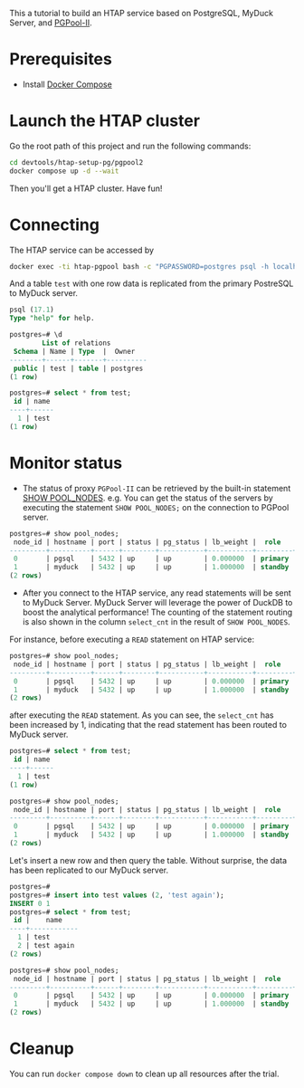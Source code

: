 This a tutorial to build an HTAP service based on PostgreSQL, MyDuck Server, and [PGPool-II](https://www.pgpool.net/docs/pgpool-II-4.2.5/en/html/index.html).

# Prerequisites

* Install [Docker Compose](https://docs.docker.com/compose/install/)

# Launch the HTAP cluster

Go the root path of this project and run the following commands:

```sh
cd devtools/htap-setup-pg/pgpool2
docker compose up -d --wait
```

Then you'll get a HTAP cluster. Have fun!

# Connecting

The HTAP service can be accessed by

```sh
docker exec -ti htap-pgpool bash -c "PGPASSWORD=postgres psql -h localhost -U postgres -d postgres"
``` 

And a table `test` with one row data is replicated from the primary PostreSQL to MyDuck server.

```sql
psql (17.1)
Type "help" for help.

postgres=# \d
        List of relations
 Schema | Name | Type  |  Owner
--------+------+-------+----------
 public | test | table | postgres
(1 row)

postgres=# select * from test;
 id | name
----+------
  1 | test
(1 row)
```

# Monitor status

* The status of proxy `PGPool-II` can be retrieved by the built-in statement [SHOW POOL_NODES](https://www.pgpool.net/docs/latest/en/html/sql-show-pool-nodes.html). e.g. You can get the status of the servers by executing the statement `SHOW POOL_NODES;` on the connection to PGPool server.
```sql
postgres=# show pool_nodes;
 node_id | hostname | port | status | pg_status | lb_weight |  role   | pg_role | select_cnt | load_balance_node | replication_delay | replication_state | replication_sync_state | last_status_change  
---------+----------+------+--------+-----------+-----------+---------+---------+------------+-------------------+-------------------+-------------------+------------------------+---------------------
 0       | pgsql    | 5432 | up     | up        | 0.000000  | primary | primary | 1          | false             | 0                 |                   |                        | 2024-11-20 14:24:25
 1       | myduck   | 5432 | up     | up        | 1.000000  | standby | standby | 0          | true              | 288784            | streaming         | async                  | 2024-11-20 14:24:25
(2 rows)
```

* After you connect to the HTAP service, any read statements will be sent to MyDuck Server. MyDuck Server will leverage the power of DuckDB to boost the analytical performance! The counting of the statement routing is also shown in the column `select_cnt` in the result of `SHOW POOL_NODES`.

For instance, before executing a `READ` statement on HTAP service:
```sql
postgres=# show pool_nodes;
 node_id | hostname | port | status | pg_status | lb_weight |  role   | pg_role | select_cnt | load_balance_node | replication_delay | replication_state | replication_sync_state | last_status_change  
---------+----------+------+--------+-----------+-----------+---------+---------+------------+-------------------+-------------------+-------------------+------------------------+---------------------
 0       | pgsql    | 5432 | up     | up        | 0.000000  | primary | primary | 1          | false             | 0                 |                   |                        | 2024-11-20 14:24:25
 1       | myduck   | 5432 | up     | up        | 1.000000  | standby | standby | 0          | true              | 288784            | streaming         | async                  | 2024-11-20 14:24:25
(2 rows)
```

after executing the `READ` statement. As you can see, the `select_cnt` has been increased by 1, indicating that the read statement has been routed to MyDuck server.
```sql
postgres=# select * from test;
 id | name 
----+------
  1 | test
(1 row)

postgres=# show pool_nodes;
 node_id | hostname | port | status | pg_status | lb_weight |  role   | pg_role | select_cnt | load_balance_node | replication_delay | replication_state | replication_sync_state | last_status_change  
---------+----------+------+--------+-----------+-----------+---------+---------+------------+-------------------+-------------------+-------------------+------------------------+---------------------
 0       | pgsql    | 5432 | up     | up        | 0.000000  | primary | primary | 1          | false             | 0                 |                   |                        | 2024-11-20 14:24:25
 1       | myduck   | 5432 | up     | up        | 1.000000  | standby | standby | 1          | true              | 288784            | streaming         | async                  | 2024-11-20 14:24:25
(2 rows)
```

Let's insert a new row and then query the table. Without surprise, the data has been replicated to our MyDuck server.
```sql
postgres=# 
postgres=# insert into test values (2, 'test again');
INSERT 0 1
postgres=# select * from test;
 id |    name    
----+------------
  1 | test
  2 | test again
(2 rows)

postgres=# show pool_nodes;
 node_id | hostname | port | status | pg_status | lb_weight |  role   | pg_role | select_cnt | load_balance_node | replication_delay | replication_state | replication_sync_state | last_status_change  
---------+----------+------+--------+-----------+-----------+---------+---------+------------+-------------------+-------------------+-------------------+------------------------+---------------------
 0       | pgsql    | 5432 | up     | up        | 0.000000  | primary | primary | 1          | false             | 0                 |                   |                        | 2024-11-20 14:24:25
 1       | myduck   | 5432 | up     | up        | 1.000000  | standby | standby | 2          | true              | 48                | streaming         | async                  | 2024-11-20 14:24:25
(2 rows)
```

# Cleanup

You can run `docker compose down` to clean up all resources after the trial.

